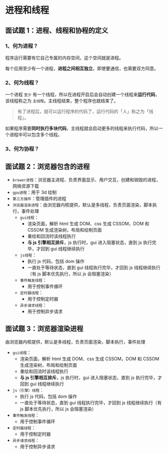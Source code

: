 # 进程和线程

## 面试题 1：进程、线程和协程的定义

### 1、何为进程？

程序运行需要有它自己专属的内存空间，这个空间就是进程。

每个应用至少有一个进程，**进程之间相互独立**，即使要通信，也需要双方同意。

### 2、何为线程？

一个进程 `至少` 有一个线程，所以在进程开启后会自动创建一个线程来**运行代码**，该线程称之为 `主线程`。主线程结束，整个程序也就结束了。

> 有了进程后，就可以运行程序的代码了，运行代码的「人」称之为「线程」。

如果程序需要**同时执行多块代码**，主线程就会启动更多的线程来执行代码，所以一个进程中可以包含多个线程。

### 3、何为协程？

## 面试题 2：浏览器包含的进程

- `brower进程`：浏览器主进程、负责界面显示、用户交互，创建和销毁的进程，网络资源下载
- `gpu进程`：用于 3d 绘制
- `第三方插件`：管理插件的进程
- `浏览器渲染进程`：由浏览器内核提供，默认是多线程，负责页面渲染，脚本执行，事件处理
  - `gui线程`：
    - 渲染页面，解析 html 生成 DOM、css 生成 CSSOM，DOM 和 CSSOM 生成渲染树，布局和绘制页面
    - 重绘和回流时该线程执行
    - **与 js 引擎相互排斥**，js 执行时，gui 进入阻塞状态，直到 js 执行完毕，才回到 gui 线程继续执行
  - `js线程`：
    - 执行 js 代码，包括 dom 操作
    - 一直处于等待状态，直到 gui 线程执行完毕，才回到 js 线程继续执行（有 js 脚本优先执行，所以 js 会阻塞渲染）
  - `事件触发线程`：
    - 用于控制事件循环
  - `定时器线程`：
    - 用于控制定时器
  - `异步请求线程`：
    - 用于控制异步请求

## 面试题 3：浏览器渲染进程

由浏览器内核提供，默认是多线程，负责页面渲染，脚本执行，事件处理

- `gui线程`：
  - 渲染页面，解析 html 生成 DOM、css 生成 CSSOM，DOM 和 CSSOM 生成渲染树，布局和绘制页面
  - 重绘和回流时该线程执行
  - **与 js 引擎相互排斥**，js 执行时，gui 进入阻塞状态，直到 js 执行完毕，才回到 gui 线程继续执行
- `js（引擎）线程`：
  - 执行 js 代码，包括 dom 操作
  - 一直处于等待状态，直到 gui 线程执行完毕，才回到 js 线程继续执行（有 js 脚本优先执行，所以 js 会阻塞渲染）
- `事件触发线程`：
  - 用于控制事件循环
- `定时器线程`：
  - 用于控制定时器
- `异步请求线程`：
  - 用于控制异步请求
